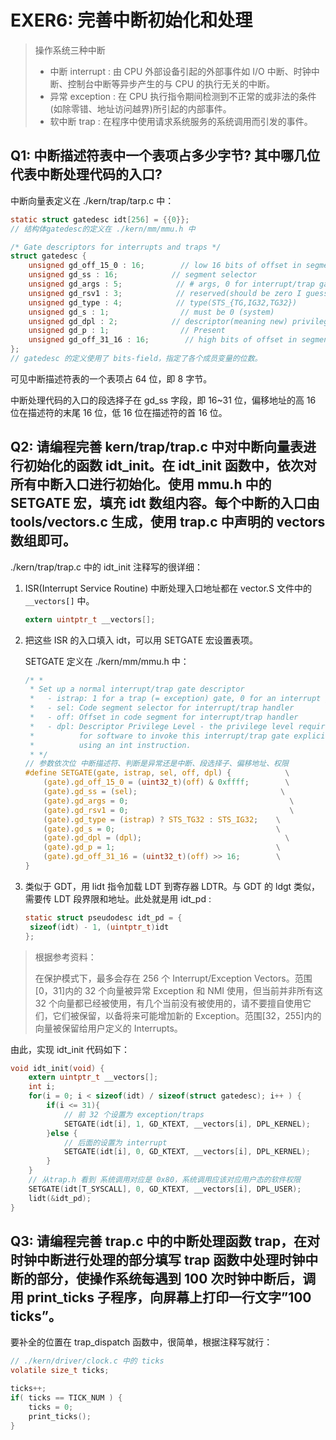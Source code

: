 # EXER6: 完善中断初始化和处理

> 操作系统三种中断
>
> - 中断 interrupt : 由 CPU 外部设备引起的外部事件如 I/O 中断、时钟中断、控制台中断等异步产生的与 CPU 的执行无关的中断。
> - 异常 exception : 在 CPU 执行指令期间检测到不正常的或非法的条件(如除零错、地址访问越界)所引起的内部事件。
> - 软中断 trap : 在程序中使用请求系统服务的系统调用而引发的事件。

## Q1: 中断描述符表中一个表项占多少字节? 其中哪几位代表中断处理代码的入口?

中断向量表定义在 ./kern/trap/tarp.c 中：

```C
static struct gatedesc idt[256] = {{0}};
// 结构体gatedesc的定义在 ./kern/mm/mmu.h 中

/* Gate descriptors for interrupts and traps */
struct gatedesc {
    unsigned gd_off_15_0 : 16;        // low 16 bits of offset in segment
    unsigned gd_ss : 16;            // segment selector
    unsigned gd_args : 5;            // # args, 0 for interrupt/trap gates
    unsigned gd_rsv1 : 3;            // reserved(should be zero I guess)
    unsigned gd_type : 4;            // type(STS_{TG,IG32,TG32})
    unsigned gd_s : 1;                // must be 0 (system)
    unsigned gd_dpl : 2;            // descriptor(meaning new) privilege level
    unsigned gd_p : 1;                // Present
    unsigned gd_off_31_16 : 16;        // high bits of offset in segment
};
// gatedesc 的定义使用了 bits-field，指定了各个成员变量的位数。
```

可见中断描述符表的一个表项占 64 位，即 8 字节。

中断处理代码的入口的段选择子在 gd_ss 字段，即 16~31 位，偏移地址的高 16 位在描述符的末尾 16 位，低 16 位在描述符的首 16 位。

## Q2: 请编程完善 kern/trap/trap.c 中对中断向量表进行初始化的函数 idt_init。在 idt_init 函数中，依次对所有中断入口进行初始化。使用 mmu.h 中的 SETGATE 宏，填充 idt 数组内容。每个中断的入口由 tools/vectors.c 生成，使用 trap.c 中声明的 vectors 数组即可。

./kern/trap/trap.c 中的 idt_init 注释写的很详细：

1. ISR(Interrupt Service Routine) 中断处理入口地址都在 vector.S 文件中的 `__vectors[]` 中。
   ```C
   extern uintptr_t __vectors[];
   ```
2. 把这些 ISR 的入口填入 idt，可以用 SETGATE 宏设置表项。

   SETGATE 定义在 ./kern/mm/mmu.h 中：

   ```C
   /* *
    * Set up a normal interrupt/trap gate descriptor
    *   - istrap: 1 for a trap (= exception) gate, 0 for an interrupt gate
    *   - sel: Code segment selector for interrupt/trap handler
    *   - off: Offset in code segment for interrupt/trap handler
    *   - dpl: Descriptor Privilege Level - the privilege level required
    *          for software to invoke this interrupt/trap gate explicitly
    *          using an int instruction.
    * */
   // 参数依次位 中断描述符、判断是异常还是中断、段选择子、偏移地址、权限
   #define SETGATE(gate, istrap, sel, off, dpl) {            \
       (gate).gd_off_15_0 = (uint32_t)(off) & 0xffff;        \
       (gate).gd_ss = (sel);                                \
       (gate).gd_args = 0;                                    \
       (gate).gd_rsv1 = 0;                                    \
       (gate).gd_type = (istrap) ? STS_TG32 : STS_IG32;    \
       (gate).gd_s = 0;                                    \
       (gate).gd_dpl = (dpl);                                \
       (gate).gd_p = 1;                                    \
       (gate).gd_off_31_16 = (uint32_t)(off) >> 16;        \
   }
   ```

3. 类似于 GDT，用 lidt 指令加载 LDT 到寄存器 LDTR。与 GDT 的 ldgt 类似，需要传 LDT 段界限和地址。此处就是用 idt_pd :
   ```C
   static struct pseudodesc idt_pd = {
    sizeof(idt) - 1, (uintptr_t)idt
   };
   ```

> 根据参考资料：
>
> 在保护模式下，最多会存在 256 个 Interrupt/Exception Vectors。范围[0，31]内的 32 个向量被异常 Exception 和 NMI 使用，但当前并非所有这 32 个向量都已经被使用，有几个当前没有被使用的，请不要擅自使用它们，它们被保留，以备将来可能增加新的 Exception。范围[32，255]内的向量被保留给用户定义的 Interrupts。

由此，实现 idt_init 代码如下：

```C
void idt_init(void) {
    extern uintptr_t __vectors[];
    int i;
    for(i = 0; i < sizeof(idt) / sizeof(struct gatedesc); i++ ) {
        if(i <= 31){
            // 前 32 个设置为 exception/traps
            SETGATE(idt[i], 1, GD_KTEXT, __vectors[i], DPL_KERNEL);
        }else {
            // 后面的设置为 interrupt
            SETGATE(idt[i], 0, GD_KTEXT, __vectors[i], DPL_KERNEL);
        }
    }
    // 从trap.h 看到 系统调用对应是 0x80，系统调用应该对应用户态的软件权限
    SETGATE(idt[T_SYSCALL], 0, GD_KTEXT, __vectors[i], DPL_USER);
    lidt(&idt_pd);
}
```

## Q3: 请编程完善 trap.c 中的中断处理函数 trap，在对时钟中断进行处理的部分填写 trap 函数中处理时钟中断的部分，使操作系统每遇到 100 次时钟中断后，调用 print_ticks 子程序，向屏幕上打印一行文字”100 ticks”。

要补全的位置在 trap_dispatch 函数中，很简单，根据注释写就行：

```C
// ./kern/driver/clock.c 中的 ticks
volatile size_t ticks;

ticks++;
if( ticks == TICK_NUM ) {
    ticks = 0;
    print_ticks();
}
```
